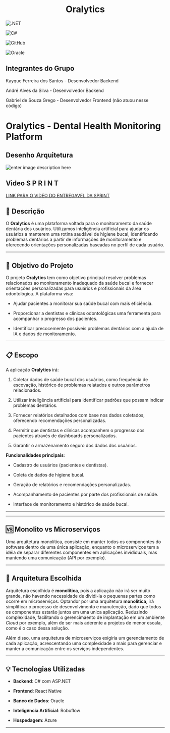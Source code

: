 
  

  

<h1  align="center">Oralytics</h1>

  

![.NET](https://img.shields.io/badge/.NET-5C2D91?style=for-the-badge&logo=.net&logoColor=white)

  

![C#](https://img.shields.io/badge/C%23-239120?style=for-the-badge&logo=c-sharp&logoColor=white)

  

![GitHub](https://img.shields.io/badge/github-%23121011.svg?style=for-the-badge&logo=github&logoColor=white)

  

![Oracle](https://img.shields.io/badge/Oracle-F80000?style=for-the-badge&logo=oracle&logoColor=white)

  

## Integrantes do Grupo

  

Kayque Ferreira dos Santos - Desenvolvedor Backend

  

André Alves da Silva - Desenvolvedor Backend

  

Gabriel de Souza Grego - Desenvolvedor Frontend (não atuou nesse código)

  

# Oralytics - Dental Health Monitoring Platform

  

## Desenho Arquitetura
![enter image description here](https://i.ibb.co/MxnCYmTx/Desenho-Arquitetura.jpg)



## Video S P R I N T

  

[LINK PARA O VIDEO DO ENTREGAVEL DA SPRINT](https://youtu.be/RbPImoza8TM)
  

## 🦷 Descrição

  

  

O **Oralytics** é uma plataforma voltada para o monitoramento da saúde dentária dos usuários. Utilizamos inteligência artificial para ajudar os usuários a manterem uma rotina saudável de higiene bucal, identificando problemas dentários a partir de informações de monitoramento e oferecendo orientações personalizadas baseadas no perfil de cada usuário.

  

  

---

  

  

## 🎯 Objetivo do Projeto

  

  

O projeto **Oralytics** tem como objetivo principal resolver problemas relacionados ao monitoramento inadequado da saúde bucal e fornecer orientações personalizadas para usuários e profissionais da área odontológica. A plataforma visa:

  

  

- Ajudar pacientes a monitorar sua saúde bucal com mais eficiência.

  

- Proporcionar a dentistas e clínicas odontológicas uma ferramenta para acompanhar o progresso dos pacientes.

  

- Identificar precocemente possíveis problemas dentários com a ajuda de IA e dados de monitoramento.

  

  

---

  

  

## 📋 Escopo

  

  

A aplicação **Oralytics** irá:

  

  

1. Coletar dados de saúde bucal dos usuários, como frequência de escovação, histórico de problemas relatados e outros parâmetros relacionados.

  

2. Utilizar inteligência artificial para identificar padrões que possam indicar problemas dentários.

  

3. Fornecer relatórios detalhados com base nos dados coletados, oferecendo recomendações personalizadas.

  

4. Permitir que dentistas e clínicas acompanhem o progresso dos pacientes através de dashboards personalizados.

  

5. Garantir o armazenamento seguro dos dados dos usuários.

  

  

**Funcionalidades principais**:

  

- Cadastro de usuários (pacientes e dentistas).

  

- Coleta de dados de higiene bucal.

  

- Geração de relatórios e recomendações personalizadas.

  

- Acompanhamento de pacientes por parte dos profissionais de saúde.

  

- Interface de monitoramento e histórico de saúde bucal.

  

  

---

  

  
 ---
 ##  🆚 Monolito vs Microserviços
 Uma arquitetura monolítica, consiste em manter todos os componentes do software dentro de uma única aplicação, enquanto o microserviços tem a idéia de separar diferentes componentes em aplicações invididuais, mas mantendo uma comunicação (API por exemplo). 
 
 ---

## 📐 Arquitetura Escolhida
Arquitetura escolhida é **monolítica**, pois a aplicação não irá ser muito grande, não havendo necessidade de dividi-la o pequenas partes como ocorre em microserviços. Optandor por uma arquitetura **monolítica**, irá simplificar o processo de desenvolvimento e manutenção, dado que todos os componentes estarão juntos em uma unica aplicação. Reduzindo complexidade, facilitando o gerencimaento de implantação em um ambiente _Cloud_ por exemplo, além de ser mais aderente a projetos de menor escala, como é o caso dessa solução. 
  
 Além disso, uma arquitetura de microserviços exigiria um gerenciamento de cada aplicação, acrescentando uma complexidade a mais para gerenciar e manter a comunicação entre os serviços independentes.  
 
 ---


## 💡 Tecnologias Utilizadas

  

-  **Backend**: C# com ASP.NET

  

-  **Frontend**: React Native

  

-  **Banco de Dados**: Oracle

  

-  **Inteligência Artificial**: Roboflow

  

-  **Hospedagem**: Azure

  

  

---

